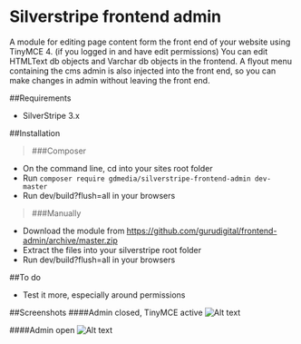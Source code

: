 Silverstripe frontend admin
=============================

A module for editing page content form the front end of your website using TinyMCE 4. (if you logged in and have edit permissions)
You can edit HTMLText db objects and Varchar db objects in the frontend.
A flyout menu containing the cms admin is also injected into the front end, so you can make changes in admin without leaving the front end.

##Requirements
* SilverStripe 3.x

##Installation
>###Composer
* On the command line, cd into your sites root folder
* Run `composer require gdmedia/silverstripe-frontend-admin dev-master`
* Run dev/build?flush=all in your browsers

>###Manually
* Download the module from https://github.com/gurudigital/frontend-admin/archive/master.zip
* Extract the files into your silverstripe root folder
* Run dev/build?flush=all in your browsers

##To do
* Test it more, especially around permissions

##Screenshots
####Admin closed, TinyMCE active
![Alt text](https://github.com/gurudigital/frontend-admin/raw/master/assets/screenshots/Silverstripe-Frontend-Editor-TinyMCE-4.png?raw=true?raw=true "Frontend editor open")

####Admin open
![Alt text](https://github.com/gurudigital/frontend-admin/raw/master/assets/screenshots/Silverstripe-Frontend-Admin.png?raw=true "Frontend admin open")

